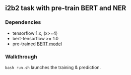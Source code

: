 ## i2b2 task with pre-train BERT and NER

### Dependencies
* tensorflow 1.x, (x>=4)
* bert-tensorflow >= 1.0
* pre-trained [BERT model](https://github.com/google-research/bert)

### Walkthrough
``bash run.sh`` launches the training & prediction.
